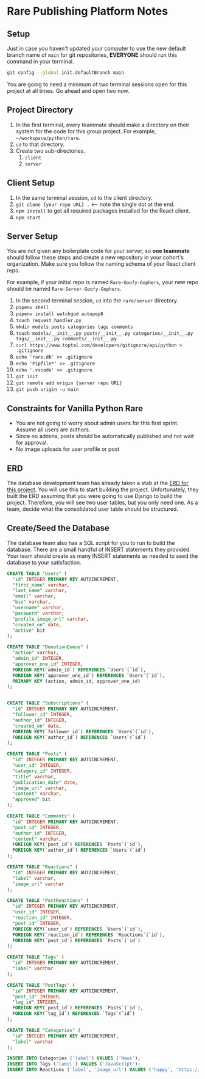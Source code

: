 # Rare Publishing Platform Notes

## Setup

Just in case you haven't updated your computer to use the new default branch name of `main` for git repositories, **EVERYONE** should run this command in your terminal.

```sh
git config --global init.defaultBranch main
```

You are going to need a minimum of two terminal sessions open for this project at all times. Go ahead and open two now.

## Project Directory

1. In the first terminal, every teammate should make a directory on their system for the code for this group project. For example, `~/workspace/python/rare`.
1. `cd` to that directory.
1. Create two sub-directories.
    1. `client`
    1. `server`

## Client Setup

1. In the same terminal session, `cd` to the client directory.
1. `git clone {your repo URL} .` <-- note the single dot at the end.
1. `npm install` to get all required packages installed for the React client.
1. `npm start`

## Server Setup

You are not given any boilerplate code for your server, so **one teammate** should follow these steps and create a new repository in your cohort's organization. Make sure you follow the naming schema of your React client repo.

For example, if your initial repo is named `Rare-Goofy-Gophers`, your new repo should be named `Rare-Server-Goofy-Gophers`.

1. In the second terminal session, `cd` into the `rare/server` directory.
1. `pipenv shell`
1. `pipenv install watchgod autopep8`
1. `touch request_handler.py`
1. `mkdir models posts categories tags comments`
1. `touch models/__init__.py posts/__init__.py categories/__init__.py tags/__init__.py comments/__init__.py`
1. `curl https://www.toptal.com/developers/gitignore/api/python > .gitignore`
1. `echo 'rare.db' >> .gitignore`
1. `echo 'Pipfile*' >> .gitignore`
1. `echo '.vscode' >> .gitignore`
1. `git init`
1. `git remote add origin {server repo URL}`
1. `git push origin -u main`


## Constraints for Vanilla Python Rare

* You are not going to worry about admin users for this first sprint. Assume all users are authors.
* Since no admins, posts should be automatically published and not wait for approval.
* No image uploads for user profile or post

## ERD

The database development team has already taken a stab at the [ERD for this project](https://dbdiagram.io/d/5f885a013a78976d7b77cb74). You will use this to start building the project. Unfortunately, they built the ERD assuming that you were going to use Django to build the project. Therefore, you will see two user tables, but you only need one. As a team, decide what the consolidated user table should be structured.

## Create/Seed the Database

The database team also has a SQL script for you to run to build the database. There are a small handful of INSERT statements they provided. Your team should create as many INSERT statements as needed to seed the database to your satisfaction.

```sql
CREATE TABLE "Users" (
  "id" INTEGER PRIMARY KEY AUTOINCREMENT,
  "first_name" varchar,
  "last_name" varchar,
  "email" varchar,
  "bio" varchar,
  "username" varchar,
  "password" varchar,
  "profile_image_url" varchar,
  "created_on" date,
  "active" bit
);

CREATE TABLE "DemotionQueue" (
  "action" varchar,
  "admin_id" INTEGER,
  "approver_one_id" INTEGER,
  FOREIGN KEY(`admin_id`) REFERENCES `Users`(`id`),
  FOREIGN KEY(`approver_one_id`) REFERENCES `Users`(`id`),
  PRIMARY KEY (action, admin_id, approver_one_id)
);


CREATE TABLE "Subscriptions" (
  "id" INTEGER PRIMARY KEY AUTOINCREMENT,
  "follower_id" INTEGER,
  "author_id" INTEGER,
  "created_on" date,
  FOREIGN KEY(`follower_id`) REFERENCES `Users`(`id`),
  FOREIGN KEY(`author_id`) REFERENCES `Users`(`id`)
);

CREATE TABLE "Posts" (
  "id" INTEGER PRIMARY KEY AUTOINCREMENT,
  "user_id" INTEGER,
  "category_id" INTEGER,
  "title" varchar,
  "publication_date" date,
  "image_url" varchar,
  "content" varchar,
  "approved" bit
);

CREATE TABLE "Comments" (
  "id" INTEGER PRIMARY KEY AUTOINCREMENT,
  "post_id" INTEGER,
  "author_id" INTEGER,
  "content" varchar,
  FOREIGN KEY(`post_id`) REFERENCES `Posts`(`id`),
  FOREIGN KEY(`author_id`) REFERENCES `Users`(`id`)
);

CREATE TABLE "Reactions" (
  "id" INTEGER PRIMARY KEY AUTOINCREMENT,
  "label" varchar,
  "image_url" varchar
);

CREATE TABLE "PostReactions" (
  "id" INTEGER PRIMARY KEY AUTOINCREMENT,
  "user_id" INTEGER,
  "reaction_id" INTEGER,
  "post_id" INTEGER,
  FOREIGN KEY(`user_id`) REFERENCES `Users`(`id`),
  FOREIGN KEY(`reaction_id`) REFERENCES `Reactions`(`id`),
  FOREIGN KEY(`post_id`) REFERENCES `Posts`(`id`)
);

CREATE TABLE "Tags" (
  "id" INTEGER PRIMARY KEY AUTOINCREMENT,
  "label" varchar
);

CREATE TABLE "PostTags" (
  "id" INTEGER PRIMARY KEY AUTOINCREMENT,
  "post_id" INTEGER,
  "tag_id" INTEGER,
  FOREIGN KEY(`post_id`) REFERENCES `Posts`(`id`),
  FOREIGN KEY(`tag_id`) REFERENCES `Tags`(`id`)
);

CREATE TABLE "Categories" (
  "id" INTEGER PRIMARY KEY AUTOINCREMENT,
  "label" varchar
);

INSERT INTO Categories ('label') VALUES ('News');
INSERT INTO Tags ('label') VALUES ('JavaScript');
INSERT INTO Reactions ('label', 'image_url') VALUES ('happy', 'https://pngtree.com/so/happy');
```

<!--
## Wireframes

![](./images/wireframe-login.png)
![](./images/wireframe-register.png)
![](./images/wireframe-create-post.png)
![](./images/wireframe-edit-post.png)
![](./images/wireframe-all-posts.png)
![](./images/wireframe-post-view.png)
![](./images/wireframe-post-detail.png)
![](./images/wireframe-comments.png)
![](./images/wireframe-post-by-author.png)
![](./images/wireframe-profile.png)
![](./images/wireframe-category-manager.png)
![](./images/wireframe-tag-manager.png)
-->
